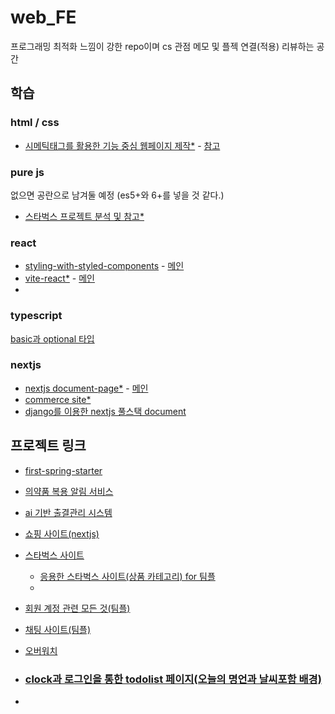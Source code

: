 # web_FE 
프로그래밍 최적화 느낌이 강한 repo이며 cs 관점 메모 및 플젝 연결(적용) 리뷰하는 공간

## 학습
### html / css
- [시메틱태그를 활용한 기능 중심 웹페이지 제작*](https://github.com/davJ-star/Nomads-coder/tree/master/%5Bstep%5D%20JS/%5Bnomad%20coder%5DChrome%20JS/%5Bpractice-TEST%5D%20Chrome%20Js)
        - [참고](https://github.com/davJ-star/web_FE/edit/main/README.md#clock%EA%B3%BC-%EB%A1%9C%EA%B7%B8%EC%9D%B8%EC%9D%84-%ED%86%B5%ED%95%9C-todolist-%ED%8E%98%EC%9D%B4%EC%A7%80%EC%98%A4%EB%8A%98%EC%9D%98-%EB%AA%85%EC%96%B8%EA%B3%BC-%EB%82%A0%EC%94%A8%ED%8F%AC%ED%95%A8-%EB%B0%B0%EA%B2%BD)

### pure js
없으면 공란으로 남겨둘 예정
(es5+와 6+를 넣을 것 같다.)
- [스타벅스 프로젝트 분석 및 참고*](https://github.com/davJ-star/Starbucks_coffee)


### react
- [styling-with-styled-components](https://github.com/davJ-star/styling-with-styled-components/tree/master) - [메인](https://github.com/davJ-star/styling-with-styled-components/blob/master/src/App.js)
- [vite-react*](https://github.com/davJ-star/vite-react?tab=readme-ov-file) - [메인](https://github.com/davJ-star/nextjs-commerce/blob/main/app/page.tsx)
- []()

### typescript
[basic과 optional 타입](https://github.com/davJ-star/Nomads-coder/tree/master/%5Bstep%5D%20Ts/%5BBefore%20Block-Chain%5D%20Typescript%20syntax/ts%20syntax)

### nextjs
- [nextjs document-page*](https://github.com/davJ-star/nextjs-boilerplate?tab=readme-ov-file) - [메인 ](https://github.com/davJ-star/nextjs-boilerplate/blob/main/app/page.tsx)
- [commerce site*](https://github.com/davJ-star/nextjs-commerce?tab=readme-ov-file)
- [django를 이용한 nextjs 풀스택 document](https://github.com/davJ-star/sb1-tpy9h3?tab=readme-ov-file)


## 프로젝트 링크
- [first-spring-starter](https://github.com/davJ-star/first-spring-starter)
- [의약품 복용 알림 서비스](https://github.com/davJ-star/hanwha-ieum-seongwook)
- [ai 기반 출결관리 시스템](https://github.com/davJ-star/attendance-management-nextjs?tab=readme-ov-file)
- [쇼핑 사이트(nextjs)](https://github.com/davJ-star/nextjs-commerce?tab=readme-ov-file)

- [스타벅스 사이트](https://github.com/davJ-star/Starbucks/tree/master)
    - [응용한 스타벅스 사이트(상품 카테고리) for 팀플](https://github.com/davJ-star/Starbucks/tree/master)
    - 
- [회원 계정 관련 모든 것(팀플)](https://github.com/side-projectFOR/signup/tree/main)
- [채팅 사이트(팀플)](https://github.com/side-projectFOR/chat/tree/sinhyoung)
- [오버워치](https://github.com/davJ-star/Overwatch)
  
- ### [clock과 로그인을 통한 todolist 페이지(오늘의 명언과 날씨포함 배경)](https://github.com/davJ-star/Nomads-coder/tree/master/%5Bstep%5D%20JS/%5Bnomad%20coder%5DChrome%20JS/%5Bpractice%5D%20Chrome%20Js)
- 



